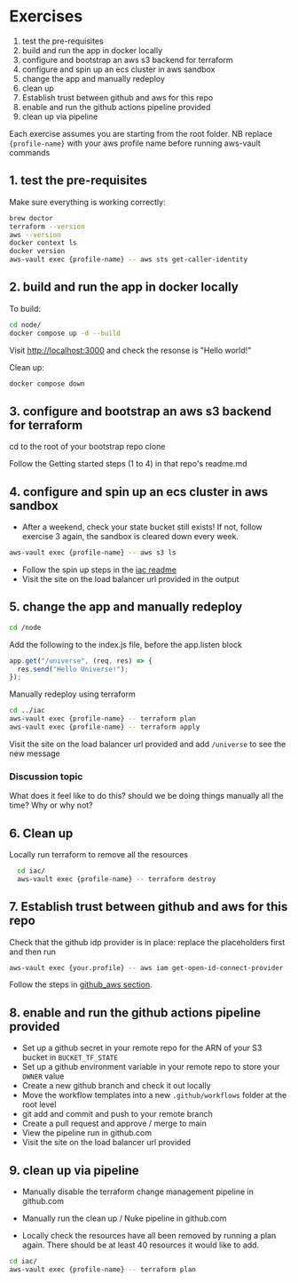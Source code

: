 # Exercises

1. test the pre-requisites
2. build and run the app in docker locally
3. configure and bootstrap an aws s3 backend for terraform
4. configure and spin up an ecs cluster in aws sandbox
5. change the app and manually redeploy
6. clean up
7. Establish trust between github and aws for this repo
8. enable and run the github actions pipeline provided
9. clean up via pipeline

Each exercise assumes you are starting from the root folder.
NB replace `{profile-name}` with your aws profile name before running aws-vault commands

## 1. test the pre-requisites
Make sure everything is working correctly:

```sh
brew doctor
terraform --version
aws --version
docker context ls
docker version
aws-vault exec {profile-name} -- aws sts get-caller-identity 
```

## 2. build and run the app in docker locally

To build:
```sh
cd node/
docker compose up -d --build
```
Visit [http://localhost:3000](http://localhost:3000) and check the resonse is "Hello world!"

Clean up:
```sh
docker compose down
```

## 3. configure and bootstrap an aws s3 backend for terraform

cd to the root of your bootstrap repo clone

Follow the Getting started steps (1 to 4) in that repo's readme.md

## 4. configure and spin up an ecs cluster in aws sandbox

- After a weekend, check your state bucket still exists! If not, follow exercise 3 again, the sandbox is cleared down every week.
  
```sh
aws-vault exec {profile-name} -- aws s3 ls
```

- Follow the spin up steps in the [iac readme](../iac/readme.md)
- Visit the site on the load balancer url provided in the output

## 5. change the app and manually redeploy

```sh
cd /node
```

Add the following to the index.js file, before the app.listen block

```js
app.get("/universe", (req, res) => {
  res.send("Hello Universe!");
});
```

Manually redeploy using terraform

```sh
cd ../iac
aws-vault exec {profile-name} -- terraform plan
aws-vault exec {profile-name} -- terraform apply
```

Visit the site on the load balancer url provided and add `/universe` to see the new message
  
### Discussion topic

What does it feel like to do this? should we be doing things manually all the time? Why or why not?

## 6. Clean up

Locally run terraform to remove all the resources

```sh
  cd iac/
  aws-vault exec {profile-name} -- terraform destroy
```

## 7. Establish trust between github and aws for this repo

Check that the github idp provider is in place: replace the placeholders first and then run

```sh
aws-vault exec {your.profile} -- aws iam get-open-id-connect-provider --open-id-connect-provider-arn arn:aws:iam::{sandbox.account.number}:oidc-provider/token.actions.githubusercontent.com
```

Follow the steps in [github_aws section](../github_aws/readme.md).

## 8. enable and run the github actions pipeline provided

- Set up a github secret in your remote repo for the ARN of your S3 bucket in `BUCKET_TF_STATE`
- Set up a github environment variable in your remote repo to store your `OWNER` value
- Create a new github branch and check it out locally
- Move the workflow templates into a new `.github/workflows` folder at the root level
- git add and commit and push to your remote branch
- Create a pull request and approve / merge to main
- View the pipeline run in github.com
- Visit the site on the load balancer url provided

## 9. clean up via pipeline

- Manually disable the terraform change management pipeline in github.com
- Manually run the clean up / Nuke pipeline in github.com

- Locally check the resources have all been removed by running a plan again. There should be at least 40 resources it would like to add.
```sh
cd iac/
aws-vault exec {profile-name} -- terraform plan
```
